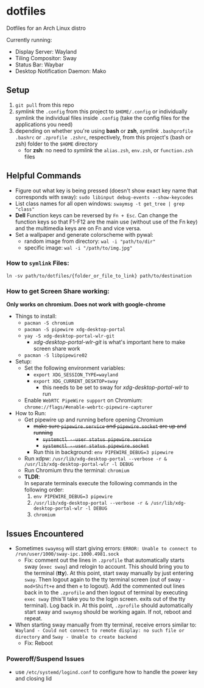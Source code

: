 # dotfiles
Dotfiles for an Arch Linux distro

Currently running:
- Display Server: Wayland
- Tiling Compositor: Sway
- Status Bar: Waybar
- Desktop Notification Daemon: Mako

## Setup
1. `git pull` from this repo 
2. *symlink* the `.config` from this project to `$HOME/.config` or individually symlink the individual files inside `.config` (take the config files for the applications you need)
3. depending on whether you're using **bash** or **zsh**, *symlink* `.bashprofile .bashrc` or `.zprofile .zshrc`, respectively, from this project's (bash or zsh) folder to the `$HOME` directory
   - for **zsh**: no need to *symlink* the `alias.zsh`, `env.zsh`, or `function.zsh` files 

## Helpful Commands
- Figure out what key is being pressed (doesn't show exact key name that corresponds with sway): `sudo libinput debug-events --show-keycodes`
- List class names for all open windows: `swaymsg -t get_tree | grep "class"`
- **Dell** Function keys can be reversed by `Fn + Esc`. Can change the function keys so that F1-F12 are the main use (without use of the Fn key) and the multimedia keys are on Fn and vice versa.
- Set a wallpaper and generate colorscheme with pywal: 
  - random image from directory: `wal -i "path/to/dir"`
  - specific image: `wal -i "/path/to/img.jpg"` 

### How to `symlink` Files:
`ln -sv path/to/dotfiles/{folder_or_file_to_link} path/to/destination`

### How to get Screen Share working:
**Only works on chromium. Does not work with google-chrome**
- Things to install:
  - `pacman -S chromium`
  - `pacman -S pipewire xdg-desktop-portal`
  - `yay -S xdg-desktop-portal-wlr-git`
    - *xdg-desktop-portal-wlr-git* is what's important here to make screen share work
  - `pacman -S libpipewire02`
- Setup:
  - Set the following environment variables:
    - `export XDG_SESSION_TYPE=wayland`
    - `export XDG_CURRENT_DESKTOP=sway`
      - this needs to be set to sway for *xdg-desktop-portal-wlr* to run
  - Enable `WebRTC PipeWire support` on Chromium: `chrome://flags/#enable-webrtc-pipewire-capturer`
- How to Run:
  - Get pipewire up and running before opening Chromium
    - ~~make sure `pipewire.service` and `pipewire.socket` are up and running~~
      - ~~`systemctl --user status pipewire.service`~~
      - ~~`systemctl --user status pipewire.socket`~~
    - Run this in background: `env PIPEWIRE_DEBUG=3 pipewire`
  - Run xdpw: `/usr/lib/xdg-desktop-portal --verbose -r & /usr/lib/xdg-desktop-portal-wlr -l DEBUG`
  - Run Chromium thru the terminal: `chromium`
  - **TLDR**:  
    In separate terminals execute the following commands in the following order:
    1. `env PIPEWIRE_DEBUG=3 pipewire`
    2. `/usr/lib/xdg-desktop-portal --verbose -r & /usr/lib/xdg-desktop-portal-wlr -l DEBUG`
    3. `chromium`

## Issues Encountered
- Sometimes `swaymsg` will start giving errors: `ERROR: Unable to connect to /run/user/1000/sway-ipc.1000.4981.sock`
  - Fix: comment out the lines in `.zprofile` that automatically starts sway (`exec sway`) and relogin to account. This should bring you to the terminal (**tty**). At this point, start sway manually by just entering `sway`. Then logout again to the tty terminal screen (out of sway - `mod+Shift+e` and then `e` to logout). Add the commented out lines back in to the `.zprofile` and then logout of terminal by executing `exec sway` (this'll take you to the login screen. exits out of the tty terminal). Log back in. At this point, `.zprofile` should automatically start sway and `swaymsg` should be working again. If not, reboot and repeat.
- When starting sway manually from tty terminal, receive errors similar to: `Wayland - Could not connect to remote display: no such file or directory` and `Sway - Unable to create backend`
  - Fix: Reboot

### Poweroff/Suspend Issues
- use `/etc/systemd/logind.conf` to configure how to handle the power key and closing lid
